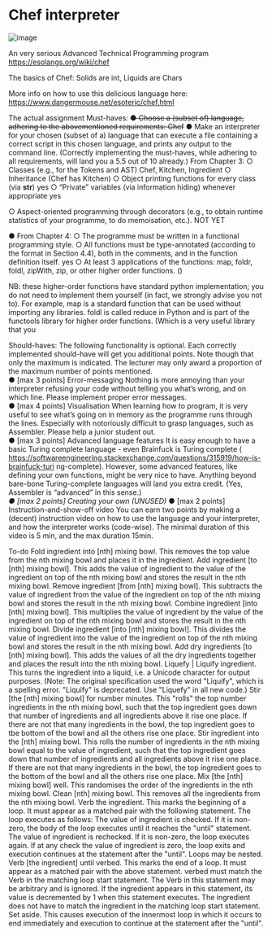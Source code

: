# Chef interpreter
![image](https://user-images.githubusercontent.com/22635990/80474326-9db83580-8947-11ea-951b-d731f99f3a00.png)

An very serious Advanced Technical Programming program
https://esolangs.org/wiki/chef


The basics of Chef:
Solids are int, Liquids are Chars

More info on how to use this delicious language here:
https://www.dangermouse.net/esoteric/chef.html


The actual assignment Must-haves: 
~~● Choose a (subset of) language, adhering to the abovementioned requirements: Chef~~
● Make an interpreter for your chosen (subset of a) language that can execute a file containing a correct script in this chosen language, and prints any output to the command line.
(Correctly implementing the must-haves, while adhering to all requirements, will land you a 5.5 out of 10 already.)
From Chapter 3:
○ Classes (e.g., for the Tokens and AST)
Chef, Kitchen, Ingredient
○ Inheritance
(Chef has Kitchen)
○ Object printing functions for every class (via __str__)
yes
○ “Private” variables (via information hiding) whenever appropriate
yes

○ Aspect-oriented programming through decorators (e.g., to obtain runtime
statistics of your programme, to do memoisation, etc.).
NOT YET

● From Chapter 4:
○ The programme must be written in a functional programming style.
○ All functions must be type-annotated (according to the format in Section 4.4),
both in the comments, and in the function definition itself.
yes
○ At least 3 applications of the functions: map, foldr, foldl, zipWith, zip, or other
higher order functions. 
()

NB: these higher-order functions have standard python
implementation; you do not need to implement them yourself (in fact, we strongly
advise you not to). For example, map is a standard function that can be used
without importing any libraries. foldl is called reduce in Python and is part of the
functools library for higher order functions. (Which is a very useful library that you

 
Should-haves:  The following functionality is optional. Each correctly implemented should-have will get you 
additional points. Note though that only the maximum is indicated. The lecturer may only award a proportion of the maximum number of points mentioned.  
● [max 3 points] Error-messaging ​Nothing is more annoying than your interpreter refusing your code without telling you what’s wrong, and on which line. Please implement proper error messages.  
● [max 4 points] Visualisation ​When learning how to program, it is very useful to see what’s going on in memory as the programme runs through the lines. Especially with notoriously difficult to grasp languages, such as Assembler. Please help a junior student out.  
● [max 3 points] Advanced language features ​It is easy enough to have a basic Turing complete language - even Brainfuck is Turing complete (​https://softwareengineering.stackexchange.com/questions/315919/how-is-brainfuck-turi ng-complete​). However, some advanced features, like defining your own functions, might be very nice to have. Anything beyond bare-bone Turing-complete languages will land you extra credit. (Yes, Assembler is “advanced” in this sense.)  
_● [max 2 points] Creating your own (UNUSED)_
● [max 2 points] Instruction-and-show-off video ​You can earn two points by making a (decent) instruction video on how to use the language and your interpreter, and how the interpreter works (code-wise). The minimal duration of this video is 5 min, and the max duration 15min.

To-do
Fold ingredient into [nth] mixing bowl.
This removes the top value from the nth mixing bowl and places it in the ingredient.
Add ingredient [to [nth] mixing bowl].
This adds the value of ingredient to the value of the ingredient on top of the nth mixing bowl and stores the result in the nth mixing bowl.
Remove ingredient [from [nth] mixing bowl].
This subtracts the value of ingredient from the value of the ingredient on top of the nth mixing bowl and stores the result in the nth mixing bowl.
Combine ingredient [into [nth] mixing bowl].
This multiplies the value of ingredient by the value of the ingredient on top of the nth mixing bowl and stores the result in the nth mixing bowl.
Divide ingredient [into [nth] mixing bowl].
This divides the value of ingredient into the value of the ingredient on top of the nth mixing bowl and stores the result in the nth mixing bowl.
Add dry ingredients [to [nth] mixing bowl].
This adds the values of all the dry ingredients together and places the result into the nth mixing bowl.
Liquefy | Liquify ingredient.
This turns the ingredient into a liquid, i.e. a Unicode character for output purposes. (Note: The original specification used the word "Liquify", which is a spelling error. "Liquify" is deprecated. Use "Liquefy" in all new code.)
Stir [the [nth] mixing bowl] for number minutes.
This "rolls" the top number ingredients in the nth mixing bowl, such that the top ingredient goes down that number of ingredients and all ingredients above it rise one place. If there are not that many ingredients in the bowl, the top ingredient goes to tbe bottom of the bowl and all the others rise one place.
Stir ingredient into the [nth] mixing bowl.
This rolls the number of ingredients in the nth mixing bowl equal to the value of ingredient, such that the top ingredient goes down that number of ingredients and all ingredients above it rise one place. If there are not that many ingredients in the bowl, the top ingredient goes to the bottom of the bowl and all the others rise one place.
Mix [the [nth] mixing bowl] well.
This randomises the order of the ingredients in the nth mixing bowl.
Clean [nth] mixing bowl.
This removes all the ingredients from the nth mixing bowl.
Verb the ingredient.
This marks the beginning of a loop. It must appear as a matched pair with the following statement. The loop executes as follows: The value of ingredient is checked. If it is non-zero, the body of the loop executes until it reaches the "until" statement. The value of ingredient is rechecked. If it is non-zero, the loop executes again. If at any check the value of ingredient is zero, the loop exits and execution continues at the statement after the "until". Loops may be nested.
Verb [the ingredient] until verbed.
This marks the end of a loop. It must appear as a matched pair with the above statement. verbed must match the Verb in the matching loop start statement. The Verb in this statement may be arbitrary and is ignored. If the ingredient appears in this statement, its value is decremented by 1 when this statement executes. The ingredient does not have to match the ingredient in the matching loop start statement.
Set aside.
This causes execution of the innermost loop in which it occurs to end immediately and execution to continue at the statement after the "until".